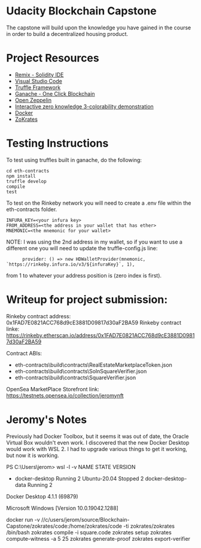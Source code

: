 # Udacity Blockchain Capstone

The capstone will build upon the knowledge you have gained in the course in order to build a decentralized housing product.

# Project Resources

- [Remix - Solidity IDE](https://remix.ethereum.org/)
- [Visual Studio Code](https://code.visualstudio.com/)
- [Truffle Framework](https://truffleframework.com/)
- [Ganache - One Click Blockchain](https://truffleframework.com/ganache)
- [Open Zeppelin ](https://openzeppelin.org/)
- [Interactive zero knowledge 3-colorability demonstration](http://web.mit.edu/~ezyang/Public/graph/svg.html)
- [Docker](https://docs.docker.com/install/)
- [ZoKrates](https://github.com/Zokrates/ZoKrates)

# Testing Instructions

To test using truffles built in ganache, do the following:

```
cd eth-contracts
npm install
truffle develop
compile
test
```

To test on the Rinkeby network you will need to create a .env file within the eth-contracts folder.

```
INFURA_KEY=<your infura key>
FROM_ADDRESS=<the address in your wallet that has ether>
MNEMONIC=<the mnemonic for your wallet>
```

NOTE: I was using the 2nd address in my wallet, so if you want to use a different one you will need to update the truffle-config.js line:

```
      provider: () => new HDWalletProvider(mnemonic, `https://rinkeby.infura.io/v3/${infuraKey}`, 1),
```

from 1 to whatever your address position is (zero index is first).

# Writeup for project submission:

Rinkeby contract address: 0x1FAD7E0821ACC768d9cE3881D09817d30aF2BA59
Rinkeby contract linke: https://rinkeby.etherscan.io/address/0x1FAD7E0821ACC768d9cE3881D09817d30aF2BA59

Contract ABIs:

- eth-contracts\build\contracts\RealEstateMarketplaceToken.json
- eth-contracts\build\contracts\SolnSquareVerifier.json
- eth-contracts\build\contracts\SquareVerifier.json

OpenSea MarketPlace Storefront link: https://testnets.opensea.io/collection/jeromynft

# Jeromy's Notes

Previously had Docker Toolbox, but it seems it was out of date, the Oracle Virtual Box wouldn't even work. I discovered that the new Docker Desktop would work with WSL 2. I had to upgrade various things to get it working, but now it is working.

PS C:\Users\jerom> wsl -l -v
NAME STATE VERSION

- docker-desktop Running 2
  Ubuntu-20.04 Stopped 2
  docker-desktop-data Running 2

Docker Desktop 4.1.1 (69879)

Microsoft Windows [Version 10.0.19042.1288]

docker run -v //c/users/jerom/source/Blockchain-Capstone/zokrates/code:/home/zokrates/code -ti zokrates/zokrates /bin/bash
zokrates compile -i square.code
zokrates setup
zokrates compute-witness -a 5 25
zokrates generate-proof
zokrates export-verifier
